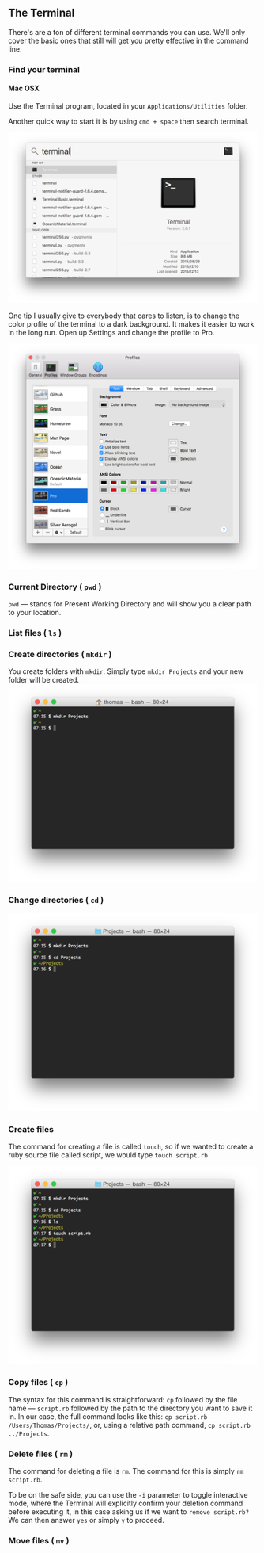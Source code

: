 ## The Terminal

There's are a ton of different terminal commands you can use. We'll only cover the basic ones that still will get you pretty effective in the command line.

### Find your terminal

#### Mac OSX

Use the Terminal program, located in your `Applications/Utilities` folder.

Another quick way to start it is by using `cmd + space` then search terminal.

![](../images/terminal_search.png)

One tip I usually give to everybody that cares to listen, is to change the color profile of the terminal to a dark background. It makes it easier to work in the long run. Open up Settings and change the profile to Pro. 

![](../images/terminal_settings.png)

### Current Directory ( `pwd` )
`pwd` — stands for Present Working Directory and will show you a clear path to your location.

### List files ( `ls` )

### Create directories ( `mkdir` )
You create folders with `mkdir`. Simply type `mkdir Projects` and your new folder will be created.
![](../images/terminal_mkdir.png)

### Change directories ( `cd` )
![](../images/terminal_cd.png)

### Create files
The command for creating a file is called `touch`, so if we wanted to create a ruby source file called script, we would type `touch script.rb`

![](../images/terminal_touch.png)

### Copy files ( `cp` )
The syntax for this command is straightforward: `cp` followed by the file name — `script.rb` followed by the path to the directory you want to save it in. In our case, the full command looks like this: `cp script.rb /Users/Thomas/Projects/`, or, using a relative path command, `cp script.rb ../Projects`. 

### Delete files ( `rm` )
The command for deleting a file is `rm`. The command for this is simply `rm script.rb`.

To be on the safe side, you can use the `-i` parameter to toggle interactive mode, where the Terminal will explicitly confirm your deletion command before executing it, in this case asking us if we want to `remove script.rb?` We can then answer `yes` or simply `y` to proceed.

### Move files ( `mv` )